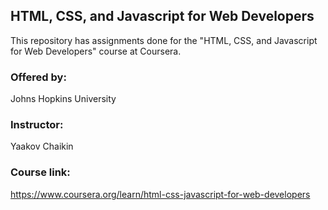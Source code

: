 ## HTML, CSS, and Javascript for Web Developers

This repository has assignments done for the "HTML, CSS, and Javascript for Web Developers" course at Coursera.

### Offered by:
Johns Hopkins University

### Instructor:

Yaakov Chaikin

### Course link:

https://www.coursera.org/learn/html-css-javascript-for-web-developers
